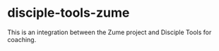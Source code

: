 # disciple-tools-zume
This is an integration between the Zume project and Disciple Tools for coaching.
